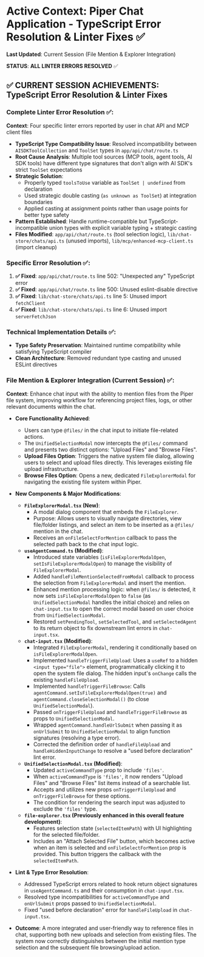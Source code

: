 # Active Context: Piper Chat Application - TypeScript Error Resolution & Linter Fixes ✅

**Last Updated**: Current Session (File Mention & Explorer Integration)

**STATUS**: **ALL LINTER ERRORS RESOLVED** ✅

## ✅ **CURRENT SESSION ACHIEVEMENTS: TypeScript Error Resolution & Linter Fixes**

### **Complete Linter Error Resolution** ✅:
**Context**: Four specific linter errors reported by user in chat API and MCP client files
- **TypeScript Type Compatibility Issue**: Resolved incompatibility between `AISDKToolCollection` and `ToolSet` types in `app/api/chat/route.ts`
- **Root Cause Analysis**: Multiple tool sources (MCP tools, agent tools, AI SDK tools) have different type signatures that don't align with AI SDK's strict `ToolSet` expectations
- **Strategic Solution**: 
  - Properly typed `toolsToUse` variable as `ToolSet | undefined` from declaration
  - Used strategic double casting (`as unknown as ToolSet`) at integration boundaries
  - Applied casting at assignment points rather than usage points for better type safety
- **Pattern Established**: Handle runtime-compatible but TypeScript-incompatible union types with explicit variable typing + strategic casting
- **Files Modified**: `app/api/chat/route.ts` (tool selection logic), `lib/chat-store/chats/api.ts` (unused imports), `lib/mcp/enhanced-mcp-client.ts` (import cleanup)

### **Specific Error Resolution** ✅:
1. **✅ Fixed**: `app/api/chat/route.ts` line 502: "Unexpected any" TypeScript error
2. **✅ Fixed**: `app/api/chat/route.ts` line 500: Unused eslint-disable directive
3. **✅ Fixed**: `lib/chat-store/chats/api.ts` line 5: Unused import `fetchClient`
4. **✅ Fixed**: `lib/chat-store/chats/api.ts` line 6: Unused import `serverFetchJson`

### **Technical Implementation Details** ✅:
- **Type Safety Preservation**: Maintained runtime compatibility while satisfying TypeScript compiler
- **Clean Architecture**: Removed redundant type casting and unused ESLint directives

### **File Mention & Explorer Integration (Current Session)** ✅:
**Context**: Enhance chat input with the ability to mention files from the Piper file system, improving workflow for referencing project files, logs, or other relevant documents within the chat.

- **Core Functionality Achieved**:
    - Users can type `@files/` in the chat input to initiate file-related actions.
    - The `UnifiedSelectionModal` now intercepts the `@files/` command and presents two distinct options: "Upload Files" and "Browse Files".
    - **Upload Files Option**: Triggers the native system file dialog, allowing users to select and upload files directly. This leverages existing file upload infrastructure.
    - **Browse Files Option**: Opens a new, dedicated `FileExplorerModal` for navigating the existing file system within Piper.

- **New Components & Major Modifications**:
    - **`FileExplorerModal.tsx` (New)**:
        - A modal dialog component that embeds the `FileExplorer`.
        - Purpose: Allows users to visually navigate directories, view file/folder listings, and select an item to be inserted as a `@files/` mention in the chat.
        - Receives an `onFileSelectForMention` callback to pass the selected path back to the chat input logic.
    - **`useAgentCommand.ts` (Modified)**:
        - Introduced state variables (`isFileExplorerModalOpen`, `setIsFileExplorerModalOpen`) to manage the visibility of `FileExplorerModal`.
        - Added `handleFileMentionSelectedFromModal` callback to process the selection from `FileExplorerModal` and insert the mention.
        - Enhanced mention processing logic: when `@files/` is detected, it now sets `isFileExplorerModalOpen` to `false` (as `UnifiedSelectionModal` handles the initial choice) and relies on `chat-input.tsx` to open the correct modal based on user choice from `UnifiedSelectionModal`.
        - Restored `setPendingTool`, `setSelectedTool`, and `setSelectedAgent` to its return object to fix downstream lint errors in `chat-input.tsx`.
    - **`chat-input.tsx` (Modified)**:
        - Integrated `FileExplorerModal`, rendering it conditionally based on `isFileExplorerModalOpen`.
        - Implemented `handleTriggerFileUpload`: Uses a `useRef` to a hidden `<input type="file">` element, programmatically clicking it to open the system file dialog. The hidden input's `onChange` calls the existing `handleFileUpload`.
        - Implemented `handleTriggerFileBrowse`: Calls `agentCommand.setIsFileExplorerModalOpen(true)` and `agentCommand.closeSelectionModal()` (to close `UnifiedSelectionModal`).
        - Passed `onTriggerFileUpload` and `handleTriggerFileBrowse` as props to `UnifiedSelectionModal`.
        - Wrapped `agentCommand.handleUrlSubmit` when passing it as `onUrlSubmit` to `UnifiedSelectionModal` to align function signatures (resolving a type error).
        - Corrected the definition order of `handleFileUpload` and `handleHiddenInputChange` to resolve a "used before declaration" lint error.
    - **`UnifiedSelectionModal.tsx` (Modified)**:
        - Updated `activeCommandType` prop to include `'files'`.
        - When `activeCommandType` is `'files'`, it now renders "Upload Files" and "Browse Files" list items instead of a searchable list.
        - Accepts and utilizes new props `onTriggerFileUpload` and `onTriggerFileBrowse` for these options.
        - The condition for rendering the search input was adjusted to exclude the `'files'` type.
    - **`file-explorer.tsx` (Previously enhanced in this overall feature development)**:
        - Features selection state (`selectedItemPath`) with UI highlighting for the selected file/folder.
        - Includes an "Attach Selected File" button, which becomes active when an item is selected and `onFileSelectForMention` prop is provided. This button triggers the callback with the `selectedItemPath`.

- **Lint & Type Error Resolution**:
    - Addressed TypeScript errors related to hook return object signatures in `useAgentCommand.ts` and their consumption in `chat-input.tsx`.
    - Resolved type incompatibilities for `activeCommandType` and `onUrlSubmit` props passed to `UnifiedSelectionModal`.
    - Fixed "used before declaration" error for `handleFileUpload` in `chat-input.tsx`.

- **Outcome**: A more integrated and user-friendly way to reference files in chat, supporting both new uploads and selection from existing files. The system now correctly distinguishes between the initial mention type selection and the subsequent file browsing/upload action.